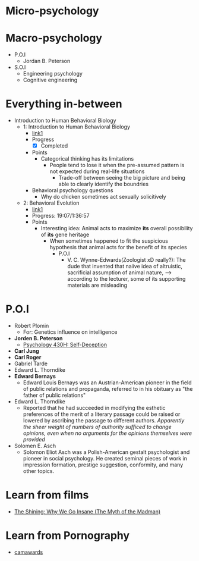 # Micro-psychology

# Macro-psychology
- P.O.I
  - Jordan B. Peterson
- S.O.I
  - Engineering psychology
  - Cognitive engineering
# Everything in-between
- Introduction to Human Behavioral Biology
  - 1: Introduction to Human Behavioral Biology
    - [link1](https://www.youtube.com/watch?v=NNnIGh9g6fA)
    - Progress
      - [x] Completed
    - Points
      - Categorical thinking has its limitations
        - People tend to lose it when the pre-assumed pattern is not expected during real-life situations
          - Trade-off between seeing the big picture and being able to clearly identify the boundries 
    - Behavioral psychology questions
      - Why do chicken sometimes act sexually solicitively
  - 2: Behavioral Evolution
    - [link1](https://www.youtube.com/watch?v=Y0Oa4Lp5fLE)
    - Progress: 19:07/1:36:57
    - Points
      - Interesting idea: Animal acts to maximize **its** overall possibility of **its** gene heritage
        - When sometimes happened to fit the suspicious hypothesis that animal acts for the benefit of its species
          - P.O.I
            - V. C. Wynne-Edwards(Zoologist xD really?): The dude that invented that naiive idea of altruistic, sacrificial assumption of animal nature, --> according to the lecturer, some of its supporting materials are misleading
# P.O.I
- Robert Plomin
  - For: Genetics influence on intelligence
- **Jorden B. Peterson**
  - [Psychology 430H: Self-Deception](https://www.jordanbpeterson.com/classes/self-deception/)
- **Carl Jung**
- **Carl Roger**
- Gabriel Tarde
- Edward L. Thorndike
- **Edward Bernays**
  - Edward Louis Bernays was an Austrian-American pioneer in the field of public relations and propaganda, referred to in his obituary as "the father of public relations"
- Edward L. Thorndike
  - Reported that he had succeeded in modifying the esthetic preferences of the merit of a literary passage could be raised or lowered by ascribing the passage to different authors. *Apparently the sheer weight of numbers of authority sufficed to change opinions, even when no arguments for the opinions themselves were provided*
- Solomen E. Asch
  - Solomon Eliot Asch was a Polish-American gestalt psychologist and pioneer in social psychology. He created seminal pieces of work in impression formation, prestige suggestion, conformity, and many other topics.

# Learn from films
- [The Shining: Why We Go Insane (The Myth of the Madman)](https://www.youtube.com/watch?v=GZmZMCuGa0A)

# Learn from Pornography
- [camawards](https://camawards.xbiz.com/)